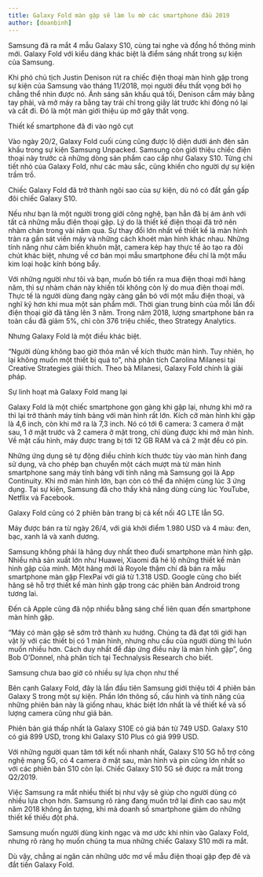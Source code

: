 ```yaml
---
title: Galaxy Fold màn gập sẽ làm lu mờ các smartphone đầu 2019
author: [doanbinh]
---
```


Samsung đã ra mắt 4 mẫu Galaxy S10, cùng tai nghe và đồng hồ thông minh mới. Galaxy Fold với kiểu dáng khác biệt là điểm sáng nhất trong sự kiện của Samsung.

Khi phó chủ tịch Justin Denison rút ra chiếc điện thoại màn hình gập trong sự kiện của Samsung vào tháng 11/2018, mọi người đều thất vọng bởi họ chẳng thể nhìn được nó. Ánh sáng sân khấu quá tối, Denison cầm máy bằng tay phải, và mở máy ra bằng tay trái chỉ trong giây lát trước khi đóng nó lại và cất đi. Đó là một màn giới thiệu úp mở gây thất vọng.

Thiết kế smartphone đã đi vào ngõ cụt

Vào ngày 20/2, Galaxy Fold cuối cùng cũng được lộ diện dưới ánh đèn sân khấu trong sự kiện Samsung Unpacked. Samsung còn giới thiệu chiếc điện thoại này trước cả những dòng sản phẩm cao cấp như Galaxy S10. Từng chi tiết nhỏ của Galaxy Fold, như các màu sắc, cũng khiến cho người dự sự kiện trầm trồ.

Chiếc Galaxy Fold đã trở thành ngôi sao của sự kiện, dù nó có đắt gần gấp đôi chiếc Galaxy S10.


Nếu như bạn là một người trong giới công nghệ, bạn hẳn đã bị ám ảnh với tất cả những mẫu điện thoại gập. Lý do là thiết kế điện thoại đã trở nên nhàm chán trong vài năm qua. Sự thay đổi lớn nhất về thiết kế là màn hình tràn ra gần sát viền máy và những cách khoét màn hình khác nhau. Những tính năng như cảm biến khuôn mặt, camera kép hay thực tế ảo tạo ra đôi chút khác biệt, nhưng về cơ bản mọi mẫu smartphone đều chỉ là một mẩu kim loại hoặc kính bóng bẩy.

Với những người như tôi và bạn, muốn bỏ tiền ra mua điện thoại mới hàng năm, thì sự nhàm chán này khiến tôi không còn lý do mua điện thoại mới. Thực tế là người dùng đang ngày càng gắn bó với một mẫu điện thoại, và nghĩ kỹ hơn khi mua một sản phẩm mới. Thời gian trung bình của mỗi lần đổi điện thoại giờ đã tăng lên 3 năm. Trong năm 2018, lượng smartphone bán ra toàn cầu đã giảm 5%, chỉ còn 376 triệu chiếc, theo Strategy Analytics.

Nhưng Galaxy Fold là một điều khác biệt.

“Người dùng không bao giờ thỏa mãn về kích thước màn hình. Tuy nhiên, họ lại không muốn một thiết bị quá to”, nhà phân tích Carolina Milanesi tại Creative Strategies giải thích. Theo bà Milanesi, Galaxy Fold chính là giải pháp.

Sự linh hoạt mà Galaxy Fold mang lại

Galaxy Fold là một chiếc smartphone gọn gàng khi gập lại, nhưng khi mở ra thì lại trở thành máy tính bảng với màn hình rất lớn. Kích cỡ màn hình khi gập là 4,6 inch, còn khi mở ra là 7,3 inch. Nó có tới 6 camera: 3 camera ở mặt sau, 1 ở mặt trước và 2 camera ở mặt trong, chỉ dùng được khi mở màn hình. Về mặt cấu hình, máy được trang bị tới 12 GB RAM và cả 2 mặt đều có pin.

Những ứng dụng sẽ tự động điều chỉnh kích thước tùy vào màn hình đang sử dụng, và cho phép bạn chuyển một cách mượt mà từ màn hình smartphone sang máy tính bảng với tính năng mà Samsung gọi là App Continuity. Khi mở màn hình lớn, bạn còn có thể đa nhiệm cùng lúc 3 ứng dụng. Tại sự kiện, Samsung đã cho thấy khả năng dùng cùng lúc YouTube, Netflix và Facebook.

Galaxy Fold cũng có 2 phiên bản trang bị cả kết nối 4G LTE lẫn 5G.

Máy được bán ra từ ngày 26/4, với giá khởi điểm 1.980 USD và 4 màu: đen, bạc, xanh lá và xanh dương.


Samsung không phải là hãng duy nhất theo đuổi smartphone màn hình gập. Nhiều nhà sản xuất lớn như Huawei, Xiaomi đã hé lộ những thiết kế màn hình gập của mình. Một hãng mới là Royole thậm chí đã bán ra mẫu smartphone màn gập FlexPai với giá từ 1.318 USD. Google cũng cho biết hãng sẽ hỗ trợ thiết kế màn hình gập trong các phiên bản Android trong tương lai.

Đến cả Apple cũng đã nộp nhiều bằng sáng chế liên quan đến smartphone màn hình gập.

“Máy có màn gập sẽ sớm trở thành xu hướng. Chúng ta đã đạt tới giới hạn vật lý với các thiết bị có 1 màn hình, nhưng nhu cầu của người dùng thì luôn muốn nhiều hơn. Cách duy nhất để đáp ứng điều này là màn hình gập”, ông Bob O’Donnel, nhà phân tích tại Technalysis Research cho biết.

Samsung chưa bao giờ có nhiều sự lựa chọn như thế

Bên cạnh Galaxy Fold, đây là lần đầu tiên Samsung giới thiệu tới 4 phiên bản Galaxy S trong một sự kiện. Phần lớn thông số, cấu hình và tính năng của những phiên bản này là giống nhau, khác biệt lớn nhất là về thiết kế và số lượng camera cũng như giá bán.

Phiên bản giá thấp nhất là Galaxy S10E có giá bán từ 749 USD. Galaxy S10 có giá 899 USD, trong khi Galaxy S10 Plus có giá 999 USD.

Với những người quan tâm tới kết nối nhanh nhất, Galaxy S10 5G hỗ trợ công nghệ mạng 5G, có 4 camera ở mặt sau, màn hình và pin cũng lớn nhất so với các phiên bản S10 còn lại. Chiếc Galaxy S10 5G sẽ được ra mắt trong Q2/2019.


Việc Samsung ra mắt nhiều thiết bị như vậy sẽ giúp cho người dùng có nhiều lựa chọn hơn. Samsung rõ ràng đang muốn trở lại đỉnh cao sau một năm 2018 không ấn tượng, khi mà doanh số smartphone giảm do những thiết kế thiếu đột phá.

Samsung muốn người dùng kinh ngạc và mơ ước khi nhìn vào Galaxy Fold, nhưng rõ ràng họ muốn chúng ta mua những chiếc Galaxy S10 mới ra mắt.

Dù vậy, chẳng ai ngăn cản những ước mơ về mẫu điện thoại gập đẹp đẽ và đắt tiền Galaxy Fold.